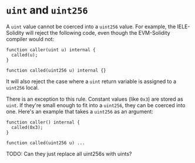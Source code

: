 # `uint` and `uint256`

A `uint` value cannot be coerced into a `uint256` value. For example,
the IELE-Solidity will reject the following code, even though the
EVM-Solidity compiler would not:


    function caller(uint u) internal {
      called(u);
    }
    
    function called(uint256 u) internal {}
    
It will also reject the case where a `uint` return variable is
assigned to a `uint256` local.

There is an exception to this rule. Constant values (like `0x3`) are
stored as `uint`. If they're small enough to fit into a `uint256`,
they can be coerced into one. Here's an example that takes a `uint256`
as an argument:

    
    function caller() internal {
      called(0x3);
    }
    
    function called(uint256 u) ... 

TODO: Can they just replace all uint256s with uints?


